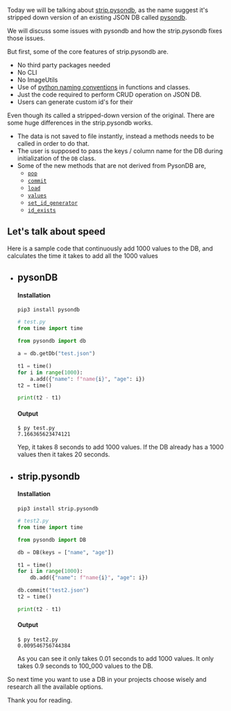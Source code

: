 Today we will be talking about [strip.pysondb](https://github.com/Adwaith-Rajesh/strip.pysondb), as the name suggest it's stripped down version of an existing JSON DB called [pysondb](https://dev.to/fredysomy/pysondb-a-json-based-lightweight-database-for-python-ija).

We will discuss some issues with pysondb and how the strip.pysondb fixes those issues.

But first, some of the core features of strip.pysondb are.

- No third party packages needed
- No CLI
- No ImageUtils
- Use of [python naming conventions](https://www.python.org/dev/peps/pep-0008/#function-and-variable-names) in functions and classes.
- Just the code required to perform CRUD operation on JSON DB.
- Users can generate custom id's for their

Even though its called a stripped-down version of the original. There are some huge differences in the strip.pysondb works.

- The data is not saved to file instantly, instead a methods needs to be called in order to do that.
- The user is supposed to pass the keys / column name for the DB during initialization of the `DB` class.
- Some of the new methods that are not derived from PysonDB are,
  - [`pop`](https://github.com/Adwaith-Rajesh/strip.pysondb/blob/master/docs/docs.md#dbpop_id-str---dictstr-any--none)
  - [`commit`](https://github.com/Adwaith-Rajesh/strip.pysondb/blob/master/docs/docs.md#saving-to-a-file)
  - [`load`](https://github.com/Adwaith-Rajesh/strip.pysondb/blob/master/docs/docs.md#load-values-from-a-file)
  - [`values`](https://github.com/Adwaith-Rajesh/strip.pysondb/blob/master/docs/docs.md#get-the-first-n-values-from-the-db)
  - [`set_id_generator`](https://github.com/Adwaith-Rajesh/strip.pysondb/blob/master/docs/docs.md#using-a-custom-id-generator)
  - [`id_exists`](https://github.com/Adwaith-Rajesh/strip.pysondb/blob/master/docs/docs.md#check-whether-an-id-exists-in-the-db)

## Let's talk about speed

Here is a sample code that continuously add 1000 values to the DB, and calculates the time it takes to add all the 1000 values

- ## pysonDB

  #### Installation

  ```commandline
  pip3 install pysondb
  ```

  ```python
  # test.py
  from time import time

  from pysondb import db

  a = db.getDb("test.json")

  t1 = time()
  for i in range(1000):
      a.add({"name": f"name{i}", "age": i})
  t2 = time()

  print(t2 - t1)

  ```

  #### Output

  ```commandline
  $ py test.py
  7.166365623474121
  ```

  Yep, it takes 8 seconds to add 1000 values. If the DB already has a 1000 values then it takes 20 seconds.

- ## strip.pysondb

  #### Installation

  ```commandline
  pip3 install strip.pysondb
  ```

  ```python
  # test2.py
  from time import time

  from pysondb import DB

  db = DB(keys = ["name", "age"])

  t1 = time()
  for i in range(1000):
      db.add({"name": f"name{i}", "age": i})

  db.commit("test2.json")
  t2 = time()

  print(t2 - t1)
  ```

  #### Output

  ```commandline
  $ py test2.py
  0.009546756744384
  ```

  As you can see it only takes 0.01 seconds to add 1000 values. It only takes 0.9 seconds to 100_000 values to the DB.

So next time you want to use a DB in your projects choose wisely and research all the available options.

Thank you for reading.

